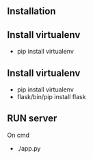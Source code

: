 ## Installation

## Install virtualenv
- pip install virtualenv

## Install virtualenv
- pip install virtualenv
- flask/bin/pip install flask

## RUN server
On cmd
- ./app.py